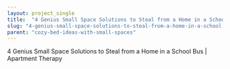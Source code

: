 ```yaml
---
layout: project_single
title:  "4 Genius Small Space Solutions to Steal from a Home in a School Bus"
slug: "4-genius-small-space-solutions-to-steal-from-a-home-in-a-school-bus"
parent: "cozy-bed-ideas-with-small-spaces"
---
```

4 Genius Small Space Solutions to Steal from a Home in a School Bus | Apartment Therapy